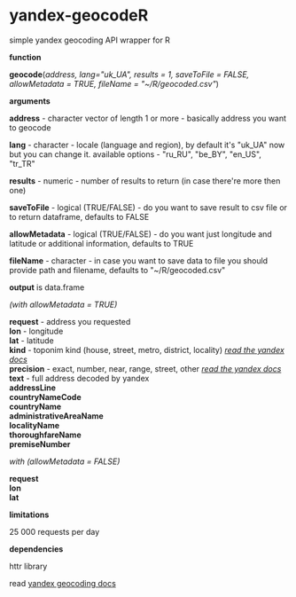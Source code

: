 # yandex-geocodeR
simple yandex geocoding API wrapper for R

**function**

**geocode**(*address, lang="uk_UA", results = 1, saveToFile = FALSE, allowMetadata = TRUE, fileName = "~/R/geocoded.csv"*)

**arguments**

**address** - character vector of length 1 or more - basically address you want to geocode

**lang** - character - locale (language and region), by default it's "uk_UA" now but you can change it. available options - "ru_RU", "be_BY", "en_US", "tr_TR"

**results** - numeric - number of results to return (in case there're more then one)

**saveToFile** - logical (TRUE/FALSE) - do you want to save result to csv file or to return dataframe, defaults to FALSE

**allowMetadata** - logical (TRUE/FALSE) - do you want just longitude and latitude or additional information, defaults to TRUE

**fileName** - character - in case you want to save data to file you should provide path and filename, defaults to "~/R/geocoded.csv"

**output** is data.frame

*(with allowMetadata = TRUE)*

**request** - address you requested  
**lon** - longitude  
**lat** - latitude  
**kind** - toponim kind (house, street, metro, district, locality) [*read the yandex docs*](https://tech.yandex.ru/maps/doc/geocoder/desc/concepts/input_params-docpage/)   
**precision** - exact, number, near, range, street, other [*read the yandex docs*](https://tech.yandex.ru/maps/doc/geocoder/desc/reference/precision-docpage/)   
**text** - full address decoded by yandex                      
**addressLine**  
**countryNameCode**  
**countryName**  
**administrativeAreaName**  
**localityName**  
**thoroughfareName**  
**premiseNumber**  

*with (allowMetadata = FALSE)*

**request**  
**lon**  
**lat**  

**limitations**  

25 000 requests per day

**dependencies**  

httr library

read [yandex geocoding docs](https://tech.yandex.ru/maps/doc/geocoder/desc/concepts/About-docpage/)
